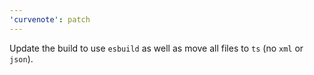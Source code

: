 ```yaml
---
'curvenote': patch
---
```


Update the build to use `esbuild` as well as move all files to `ts` (no `xml` or `json`).
